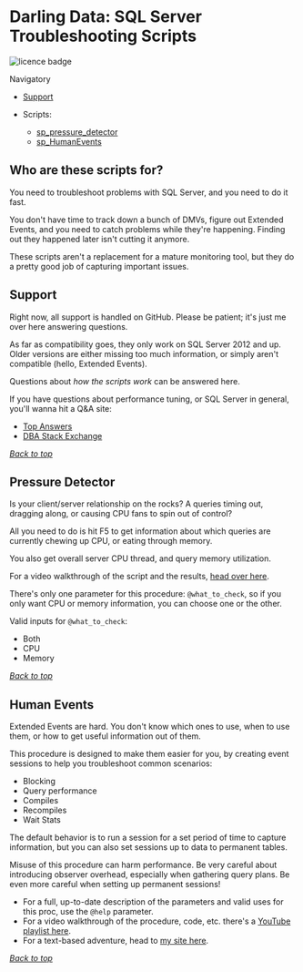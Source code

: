 # Darling Data: SQL Server Troubleshooting Scripts
<a name="header1"></a>
![licence badge]

Navigatory

 - [Support](#support)
 
 - Scripts:
    - [sp_pressure_detector](#pressure-detector)
   - [sp_HumanEvents](#human-events)

## Who are these scripts for?
You need to troubleshoot problems with SQL Server, and you need to do it fast. 

You don't have time to track down a bunch of DMVs, figure out Extended Events, and you need to catch problems while they're happening. Finding out they happened later isn't cutting it anymore. 

These scripts aren't a replacement for a mature monitoring tool, but they do a pretty good job of capturing important issues. 


## Support
Right now, all support is handled on GitHub. Please be patient; it's just me over here answering questions. 

As far as compatibility goes, they only work on SQL Server 2012 and up. Older versions are either missing too much information, or simply aren't compatible (hello, Extended Events).

Questions about *how the scripts work* can be answered here. 

If you have questions about performance tuning, or SQL Server in general, you'll wanna hit a Q&A site:
 * [Top Answers](https://topanswers.xyz/databases)
 * [DBA Stack Exchange](https://dba.stackexchange.com/)

[*Back to top*](#header1)


## Pressure Detector
Is your client/server relationship on the rocks? A queries timing out, dragging along, or causing CPU fans to spin out of control?

All you need to do is hit F5 to get information about which queries are currently chewing up CPU, or eating through memory. 

You also get overall server CPU thread, and query memory utilization.

For a video walkthrough of the script and the results, [head over here](https://www.erikdarlingdata.com/sp_pressure_detector/).

There's only one parameter for this procedure: `@what_to_check`, so if you only want CPU or memory information, you can choose one or the other. 

Valid inputs for `@what_to_check`:
 * Both
 * CPU
 * Memory

[*Back to top*](#header1)


## Human Events

Extended Events are hard. You don't know which ones to use, when to use them, or how to get useful information out of them.

This procedure is designed to make them easier for you, by creating event sessions to help you troubleshoot common scenarios:
 * Blocking
 * Query performance
 * Compiles
 * Recompiles
 * Wait Stats

The default behavior is to run a session for a set period of time to capture information, but you can also set sessions up to data to permanent tables.

Misuse of this procedure can harm performance. Be very careful about introducing observer overhead, especially when gathering query plans. Be even more careful when setting up permanent sessions!

 * For a full, up-to-date description of the parameters and valid uses for this proc, use the `@help` parameter.
 * For a video walkthrough of the procedure, code, etc. there's a [YouTube playlist here](https://www.youtube.com/playlist?list=PLt4QZ-7lfQifgpvqsa21WLt-u2tZlyoC_).
 * For a text-based adventure, head to [my site here](https://www.erikdarlingdata.com/sp_humanevents/).

[*Back to top*](#header1)

[licence badge]:https://img.shields.io/badge/license-MIT-blue.svg